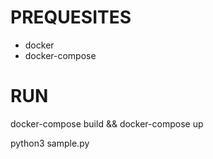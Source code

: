 # PREQUESITES

* docker
* docker-compose

# RUN

docker-compose build && docker-compose up

python3 sample.py
